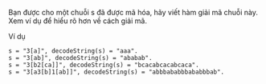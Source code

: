 Bạn được cho một chuỗi s đã được mã hóa, hãy viết hàm giải mã chuỗi này. Xem ví dụ để hiểu rõ hơn về cách giải mã.

Ví dụ

```
s = "3[a]", decodeString(s) = "aaa".
s = "3[ab]", decodeString(s) = "ababab".
s = "3[b2[ca]]", decodeString(s) = "bcacabcacabcaca".
s = "3[a3[b]1[ab]]", decodeString(s) = "abbbababbbababbbab".
```